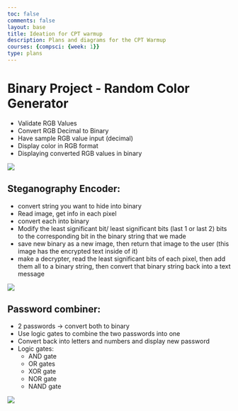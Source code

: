 ```yaml
---
toc: false
comments: false
layout: base
title: Ideation for CPT warmup
description: Plans and diagrams for the CPT Warmup
courses: {compsci: {week: 1}}
type: plans
---
```


# Binary Project - Random Color Generator

- Validate RGB Values
- Convert RGB Decimal to Binary
- Have sample RGB value input (decimal)
- Display color in RGB format
- Displaying converted RGB values in binary

<img src = "https://media.discordapp.net/attachments/1174540464951676969/1174591418451369994/image.png?ex=65682681&is=6555b181&hm=10da97d668d2ce6c0e1dea11fd5e9fd743ab5dacc88778b282c5017d15aa1c79&=&width=1333&height=993">

## Steganography Encoder:
- convert string you want to hide into binary
-  Read image, get info in each pixel
- convert each into binary
- Modify the least significant bit/ least significant bits (last 1 or last 2) bits to the corresponding bit in the binary string that we made
- save new binary as a new image, then return that image to the user (this image has the encrypted text inside of it)
- make a decrypter, read the least significant bits of each pixel, then add them all to a binary string, then convert that binary string back into a text message

<img src="https://media.discordapp.net/attachments/1174540464951676969/1174593785125158952/image.png?ex=656828b5&is=6555b3b5&hm=a7011f9a63a9b4446ba284351661dfa585a85b633f4d4548d6ce0ea363583709&=">

## Password combiner:
- 2 passwords → convert both to binary
- Use logic gates to combine the two passwords into one
- Convert back into letters and numbers and display new password
- Logic gates:
    - AND gate
    - OR gates
    - XOR gate
    - NOR gate
    - NAND gate

<img src="https://media.discordapp.net/attachments/1138198617463730330/1174619521932337213/image.png?ex=656840ad&is=6555cbad&hm=fb0a2f5c9057b18b79ed28cdf7d0c6dec4e6523acc454bf9861753e21bee49c6&=">